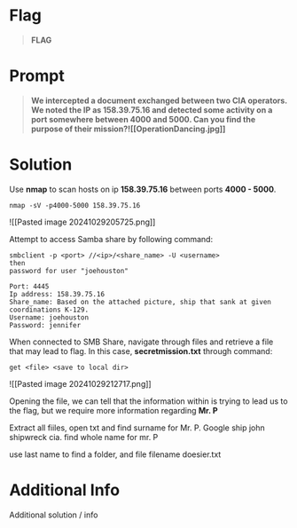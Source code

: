 # Flag

> **FLAG**

# Prompt

> **We intercepted a document exchanged between two CIA operators. We noted the IP as 158.39.75.16 and detected some activity on a port somewhere between 4000 and 5000. Can you find the purpose of their mission?![[OperationDancing.jpg]]**

# Solution

Use **nmap** to scan hosts on ip **158.39.75.16** between ports **4000 - 5000**.

```
nmap -sV -p4000-5000 158.39.75.16
```

![[Pasted image 20241029205725.png]]

Attempt to access Samba share by following command:

````
smbclient -p <port> //<ip>/<share_name> -U <username>
then
password for user "joehouston"

Port: 4445
Ip address: 158.39.75.16
Share_name: Based on the attached picture, ship that sank at given coordinations K-129.
Username: joehouston
Password: jennifer
````

When connected to SMB Share, navigate through files and retrieve a file that may lead to flag. In this case, **secretmission.txt** through command:

```
get <file> <save to local dir>
```

![[Pasted image 20241029212717.png]]

Opening the file, we can tell that the information within is trying to lead us to the flag, but we require more information regarding **Mr. P**


Extract all fiiles, open txt and find surname for Mr. P.
Google ship john shipwreck cia. find whole name for mr. P

use last name to find a folder, and file filename doesier.txt

# Additional Info

Additional solution / info